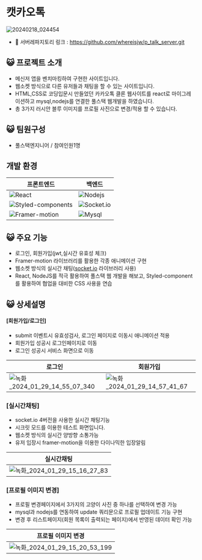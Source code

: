 # 캣카오톡
 
![20240218_024454](https://github.com/whereisjw/p_talk/assets/139869491/bff08af4-3b11-4b7e-b041-843101bede9e)
 
- 🔗 서버레파지토리 링크 : https://github.com/whereisjw/p_talk_server.git


## 😺 프로젝트 소개
- 메신저 앱을 벤치마킹하여 구현한 사이트입니다.
- 웹소켓 방식으로 다른 유저들과 채팅을 할 수 있는 사이트입니다.
- HTML,CSS로 코딩입문시 만들었던 카카오톡 클론 웹사이트를 react로 마이그레이션하고 mysql,nodejs를 연결한 풀스택 웹개발을 하였습니다.
- 총 3가지 러시안 블루 이미지를 프로필 사진으로 변경/적용 할 수 있습니다.

</aside>

## 😺 팀원구성
- 풀스택엔지니어 / 참여인원1명

## 개발 환경
| 프론트엔드                                                                                                     | 백엔드                                                                                       |
|-------------------------------------------------------------------------------------------------------------|-------------------------------------------------------------------------------------------|
| ![React](https://img.shields.io/badge/Reactjs-20232A?style=flat&logo=react&logoColor=61DAFB)               | ![Nodejs](https://img.shields.io/badge/Nodejs-339933?style=flat&logo=node.js&logoColor=white) |
| ![Styled-components](https://img.shields.io/badge/Styled--components-DB7093?style=flat&logo=styled-components&logoColor=white) | ![Socket.io](https://img.shields.io/badge/Socket.io-010101?style=flat&logo=socket.io&logoColor=white) |
| ![Framer-motion](https://img.shields.io/badge/Framer--motion-0055FF?style=flat&logo=framer&logoColor=white) | ![Mysql](https://img.shields.io/badge/Mysql-4479A1?style=flat&logo=mysql&logoColor=white)    |

## 😺 주요 기능        
- 로그인, 회원가입(jwt,실시간 유효성 체크)
- Framer-motion 라이브러리를 활용한 각종 애니메이션 구현
- 웹소켓 방식의 실시간 채팅([socket.io](http://socket.io/) 라이브러리 사용)
- React, NodeJS를 적극 활용하여 풀스택 웹 개발을 해보고, Styled-component를 활용하여 협업을 대비한 CSS 사용을 연습

## 😺 상세설명
#### [회원가입/로그인]
- submit 이벤트시 유효성검사, 로그인 페이지로 이동시 애니메이션 적용
- 회원가입 성공시 로그인페이지로 이동
- 로그인 성공시 서비스 화면으로 이동

| 로그인                                                                                                   | 회원가입                                                                                       |
|-------------------------------------------------------------------------------------------------------------|-------------------------------------------------------------------------------------------|
| ![녹화_2024_01_29_14_55_07_340](https://github.com/whereisjw/p_talk/assets/139869491/48f78548-ad6e-4d62-931e-c134e1a445b3)    | ![녹화_2024_01_29_14_57_41_67](https://github.com/whereisjw/p_talk/assets/139869491/40f77153-3ccf-483f-9ed7-dd2d3b3523ea)   | 




### [실시간채팅]
- socket.io 4버전을 사용한 실시간 채팅기능
- 시크릿 모드를 이용한 테스트 화면입니다.
- 웹소켓 방식의 실시간 양방향 소통가능
- 유저 입장시 framer-motion을 이용한 다이나믹한 입장알림

| 실시간채팅                                                                                                   |
|-------------------------------------------------------------------------------------------------------------|
|  ![녹화_2024_01_29_15_16_27_83](https://github.com/whereisjw/p_talk/assets/139869491/b6b9c493-ecc7-4d22-ba09-1de721251a1d)  | 


 


### [프로필 이미지 변경]
- 프로필 변경페이지에서 3가지의 고양이 사진 중 하나를 선택하여 변경 가능
- mysql과 nodejs를 연동하여 update 쿼리문으로 프로필 업데이트 기능 구현
- 변경 후 리스트페이지(회원 목록이 출력되는 페이지)에서 반영된 데이터 확인 가능

| 프로필 이미지 변경                                                                                                   |
|-------------------------------------------------------------------------------------------------------------|
| ![녹화_2024_01_29_15_20_53_199](https://github.com/whereisjw/p_talk/assets/139869491/f8ea954e-221d-4099-b8ab-2e5325a4b625) | 





